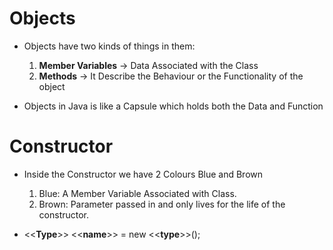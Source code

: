 # Objects

- Objects have two kinds of things in them: 
    1. **Member Variables** -> Data Associated with the Class
    2. **Methods**          -> It Describe the Behaviour or the Functionality of the object

- Objects in Java is like a Capsule which holds both the Data and Function

# Constructor

- Inside the Constructor we have 2 Colours Blue and Brown

    1. Blue: A Member Variable Associated with Class.
    2. Brown: Parameter passed in and only lives for the life of the constructor. 

- <<**Type**>> <<**name**>> = new <<**type**>>();